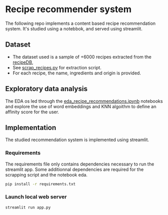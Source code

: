 # Recipe recommender system

The following repo implements a content based recipe recommendation system. It's studied using a notebbok, and served
using streamlit.



## Dataset

* The dataset used is a sample of +6000 recipes extracted from the [recipeDB](https://cosylab.iiitd.edu.in/recipedb/),
* See [scrap_recipes.py](eda/scrap_recipes.py) for extraction script.
* For each recipe, the name, ingredients and origin is provided.



## Exploratory data analysis

The EDA os led through the [eda_recipe_recommendations.ipynb](eda/eda_recipe_recommendations.ipynb) notebooks and 
explore the use of word embeddings and KNN algoithm to define an affinity score for the user.



## Implementation

The studied recommendation system is implemented using streamlit.

### Requirements

The requirements file only contains dependencies necessary to run the streamlit app. 
Some additionnal dependencies are required for the scrapping script and the notebook eda.

```sh
pip install -r requirements.txt
```

### Launch local web server

```sh
streamlit run app.py
```
